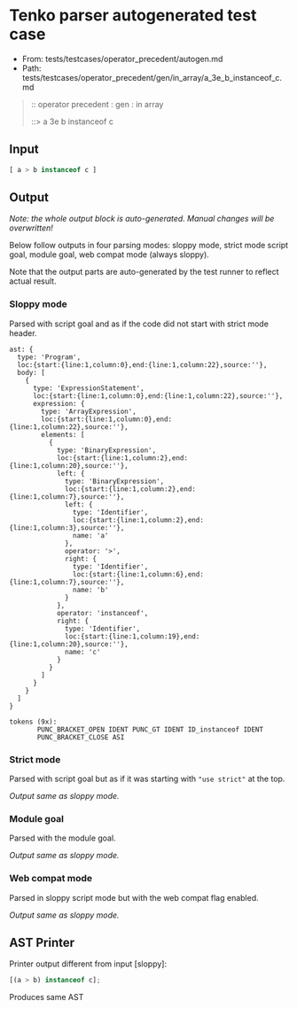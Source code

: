 # Tenko parser autogenerated test case

- From: tests/testcases/operator_precedent/autogen.md
- Path: tests/testcases/operator_precedent/gen/in_array/a_3e_b_instanceof_c.md

> :: operator precedent : gen : in array
>
> ::> a 3e b instanceof c

## Input


`````js
[ a > b instanceof c ]
`````

## Output

_Note: the whole output block is auto-generated. Manual changes will be overwritten!_

Below follow outputs in four parsing modes: sloppy mode, strict mode script goal, module goal, web compat mode (always sloppy).

Note that the output parts are auto-generated by the test runner to reflect actual result.

### Sloppy mode

Parsed with script goal and as if the code did not start with strict mode header.

`````
ast: {
  type: 'Program',
  loc:{start:{line:1,column:0},end:{line:1,column:22},source:''},
  body: [
    {
      type: 'ExpressionStatement',
      loc:{start:{line:1,column:0},end:{line:1,column:22},source:''},
      expression: {
        type: 'ArrayExpression',
        loc:{start:{line:1,column:0},end:{line:1,column:22},source:''},
        elements: [
          {
            type: 'BinaryExpression',
            loc:{start:{line:1,column:2},end:{line:1,column:20},source:''},
            left: {
              type: 'BinaryExpression',
              loc:{start:{line:1,column:2},end:{line:1,column:7},source:''},
              left: {
                type: 'Identifier',
                loc:{start:{line:1,column:2},end:{line:1,column:3},source:''},
                name: 'a'
              },
              operator: '>',
              right: {
                type: 'Identifier',
                loc:{start:{line:1,column:6},end:{line:1,column:7},source:''},
                name: 'b'
              }
            },
            operator: 'instanceof',
            right: {
              type: 'Identifier',
              loc:{start:{line:1,column:19},end:{line:1,column:20},source:''},
              name: 'c'
            }
          }
        ]
      }
    }
  ]
}

tokens (9x):
       PUNC_BRACKET_OPEN IDENT PUNC_GT IDENT ID_instanceof IDENT
       PUNC_BRACKET_CLOSE ASI
`````

### Strict mode

Parsed with script goal but as if it was starting with `"use strict"` at the top.

_Output same as sloppy mode._

### Module goal

Parsed with the module goal.

_Output same as sloppy mode._

### Web compat mode

Parsed in sloppy script mode but with the web compat flag enabled.

_Output same as sloppy mode._

## AST Printer

Printer output different from input [sloppy]:

````js
[(a > b) instanceof c];
````

Produces same AST
